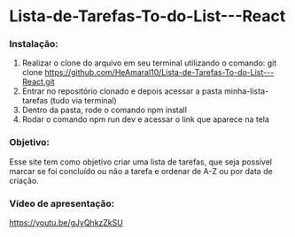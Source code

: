 # Lista-de-Tarefas-To-do-List---React

### Instalação:
1. Realizar o clone do arquivo em seu terminal utilizando o comando: git clone https://github.com/HeAmaral10/Lista-de-Tarefas-To-do-List---React.git
2. Entrar no repositório clonado e depois acessar a pasta minha-lista-tarefas (tudo via terminal)
3. Dentro da pasta, rode o comando npm install
4. Rodar o comando npm run dev e acessar o link que aparece na tela

### Objetivo:
Esse site tem como objetivo criar uma lista de tarefas, que seja possível marcar se foi concluído ou não a tarefa e ordenar de A-Z ou por data de criação.

### Vídeo de apresentação:
https://youtu.be/gJyQhkzZkSU